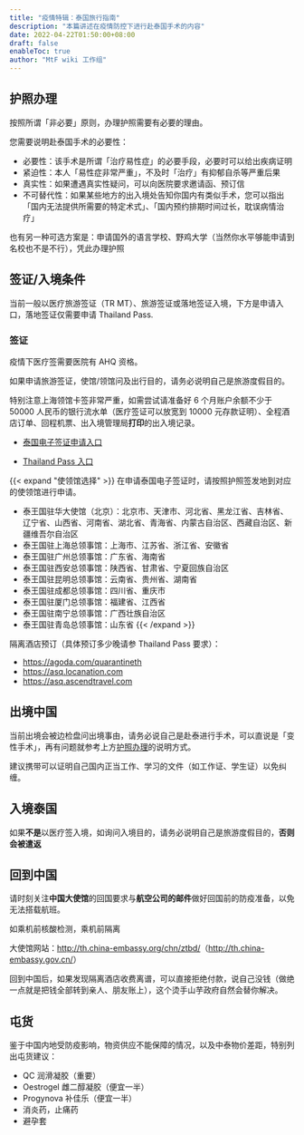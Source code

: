 ```yaml
---
title: "疫情特辑：泰国旅行指南"
description: "本篇讲述在疫情防控下进行赴泰国手术的内容"
date: 2022-04-22T01:50:00+08:00
draft: false
enableToc: true
author: "MtF wiki 工作组"
---
```


## 护照办理

按照所谓「非必要」原则，办理护照需要有必要的理由。

您需要说明赴泰国手术的必要性：

- 必要性：该手术是所谓「治疗易性症」的必要手段，必要时可以给出疾病证明
- 紧迫性：本人「易性症非常严重」，不及时「治疗」有抑郁自杀等严重后果
- 真实性：如果遭遇真实性疑问，可以向医院要求邀请函、预订信
- 不可替代性：如果某些地方的出入境处告知你国内有类似手术，您可以指出「国内无法提供所需要的特定术式」、「国内预约排期时间过长，耽误病情治疗」

也有另一种可选方案是：申请国外的语言学校、野鸡大学（当然你水平够能申请到名校也不是不行），凭此办理护照

## 签证/入境条件

当前一般以医疗旅游签证（TR MT）、旅游签证或落地签证入境，下方是申请入口，落地签证仅需要申请 Thailand Pass.

### 签证

疫情下医疗签需要医院有 AHQ 资格。

如果申请旅游签证，使馆/领馆问及出行目的，请务必说明自己是旅游度假目的。

特别注意上海领馆卡签非常严重，如需尝试请准备好 6 个月账户余额不少于 50000 人民币的银行流水单（医疗签证可以放宽到 10000 元存款证明）、全程酒店订单、回程机票、出入境管理局**打印**的出入境记录。

- [泰国电子签证申请入口](https://www.thaievisa.go.th/)

- [Thailand Pass 入口](https://tp.consular.go.th/en/plan)

{{< expand "使领馆选择" >}}
在申请泰国电子签证时，请按照护照签发地到对应的使领馆进行申请。

- 泰王国驻华大使馆（北京）：北京市、天津市、河北省、黑龙江省、吉林省、辽宁省、山西省、河南省、湖北省、青海省、内蒙古自治区、西藏自治区、新疆维吾尔自治区
- 泰王国驻上海总领事馆：上海市、江苏省、浙江省、安徽省
- 泰王国驻广州总领事馆：广东省、海南省
- 泰王国驻西安总领事馆：陕西省、甘肃省、宁夏回族自治区
- 泰王国驻昆明总领事馆：云南省、贵州省、湖南省
- 泰王国驻成都总领事馆：四川省、重庆市
- 泰王国驻厦门总领事馆：福建省、江西省
- 泰王国驻南宁总领事馆：广西壮族自治区
- 泰王国驻青岛总领事馆：山东省
{{< /expand >}}

隔离酒店预订（具体预订多少晚请参 Thailand Pass 要求）：

- <https://agoda.com/quarantineth>
- <https://asq.locanation.com>
- <https://asq.ascendtravel.com>

## 出境中国

当前出境会被边检盘问出境事由，请务必说自己是赴泰进行手术，可以直说是「变性手术」，再有问题就参考上方[护照办理](#护照办理)的说明方式。

建议携带可以证明自己国内正当工作、学习的文件（如工作证、学生证）以免纠缠。

## 入境泰国

如果**不是**以医疗签入境，如询问入境目的，请务必说明自己是旅游度假目的，**否则会被遣返**

## 回到中国

请时刻关注**中国大使馆**的回国要求与**航空公司的邮件**做好回国前的防疫准备，以免无法搭载航班。

如乘机前核酸检测，乘机前隔离

大使馆网站：<http://th.china-embassy.org/chn/ztbd/>（<http://th.china-embassy.gov.cn/>）

回到中国后，如果发现隔离酒店收费离谱，可以直接拒绝付款，说自己没钱（做绝一点就是把钱全部转到亲人、朋友账上），这个烫手山芋政府自然会替你解决。

## 屯货

鉴于中国内地受防疫影响，物资供应不能保障的情况，以及中泰物价差距，特别列出屯货建议：

- QC 润滑凝胶（重要）
- Oestrogel 雌二醇凝胶（便宜一半）
- Progynova 补佳乐（便宜一半）
- 消炎药，止痛药
- 避孕套
